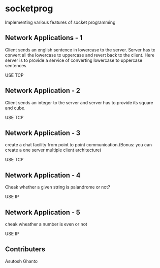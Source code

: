 # socketprog
Implementing various features of socket programming

**Network Applications - 1**
---
Client sends an english sentence in lowercase to
the server. Server has to convert all the lowercase
to uppercase and revert back to the client. Here
server is to provide a service of converting
lowercase to uppercase sentences.

USE TCP

**Network Application - 2**
---
Client sends an integer to the server and server has to
provide its square and cube.

USE TCP

**Network Application - 3**
---
create a chat facility from point to point communication.(Bonus: you can create a one server multiple client architecture)

USE TCP

**Network Application - 4**
---
Cheak whether a given string is palandrome or not?

USE IP

**Network Application - 5**
---
cheak wheather a number is even or not

USE IP

## Contributers 
Asutosh Ghanto
